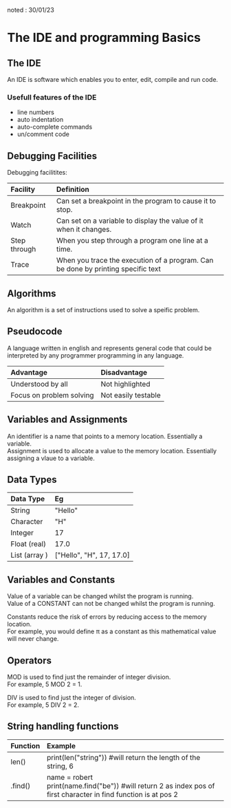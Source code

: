noted : 30/01/23

# The IDE and programming Basics

## The IDE

An IDE is software which enables you to enter, edit, compile and run code.

### Usefull features of the IDE

-   line numbers
-   auto indentation
-   auto-complete commands
-   un/comment code

## Debugging Facilities

Debugging facilitites:

| Facility     | Definition                                                                       |
| :----------- | :------------------------------------------------------------------------------- |
| Breakpoint   | Can set a breakpoint in the program to cause it to stop.                         |
| Watch        | Can set on a variable to display the value of it when it changes.                |
| Step through | When you step through a program one line at a time.                              |
| Trace        | When you trace the execution of a program. Can be done by printing specific text |

## Algorithms

An algorithm is a set of instructions used to solve a speific problem.

## Pseudocode

A language written in english and represents general code that could be interpreted by any programmer programming in any language.

| Advantage                | Disadvantage        |
| :----------------------- | :------------------ |
| Understood by all        | Not highlighted     |
| Focus on problem solving | Not easily testable |

## Variables and Assignments

An identifier is a name that points to a memory location. Essentially a variable.  
Assignment is used to allocate a value to the memory location. Essentially assigning a vlaue to a variable.

## Data Types

| Data Type     | Eg                       |
| :------------ | :----------------------- |
| String        | "Hello"                  |
| Character     | "H"                      |
| Integer       | 17                       |
| Float (real)  | 17.0                     |
| List (array ) | ["Hello", "H", 17, 17.0] |

## Variables and Constants

Value of a variable can be changed whilst the program is running.  
Value of a CONSTANT can not be changed whilst the program is running.

Constants reduce the risk of errors by reducing access to the memory location.  
For example, you would define π as a constant as this mathematical value will never change.

## Operators

MOD is used to find just the remainder of integer division.  
For example, 5 MOD 2 = 1.

DIV is used to find just the integer of division.  
For example, 5 DIV 2 = 2.

## String handling functions

| Function | Example                                                                                                             |
| :------- | :------------------------------------------------------------------------------------------------------------------ |
| len()    | print(len("string")) #will return the length of the string, 6                                                       |
| .find()  | name = robert<br>print(name.find("be")) #will return 2 as index pos of first character in find function is at pos 2 |
